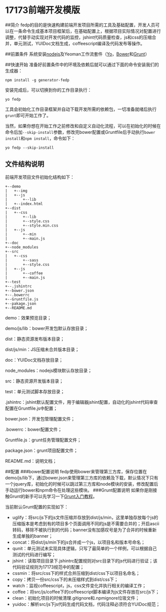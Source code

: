 # 17173前端开发模版 #

##简介
fedp的目的是快速构建前端开发项目所需的工具及基础配置，开发人员可以在一条命令生成基本项目框架后，在基础配置上，根据项目实际情况对配置进行调整，代替手动实现对开发代码的监控，jshint代码质量检查，js和css的压缩合并，单元测试，YUIDoc文档生成，coffeescript编译及代码发布等操作。

##前置条件
系统安装[nodejs](http://nodejs.org/)及Yeoman工作流套件（[Yo](http://yeoman.io/)，[Bower](http://bower.io/)和[Grunt](http://gruntjs.com/)）

##快速开始
准备好前置条件中的环境及依赖后就可以通过下面的命令安装我们的生成器：

`npm install -g generator-fedp`

安装完成后，可以切换到你的工作目录执行：

`yo fedp`

工具会初始化工作目录框架并自动下载开发所需的依赖包，一切准备就绪后执行`grunt`即可开始工作了。

当然，如果你想在开始工作之前修改和自定义自动化流程，可以在初始化的时候在命令后加`--skip-install`参数，修改完bower配置或Gruntfile后手动执行`bower install`和`npm install`，命令如下：

`yo fedp --skip-install`


## 文件结构说明 ##
前端开发项目文件初始化结构如下：

	+--demo
	|	+--img
	|	+--js
	|		+--lib
	|	+--index.html
	+--dist
	|	+--css
	|		+--lib
	|		+--style.css
	|		+--style.min.css
	|	+--js
	|		+--min
	|		+--main.js
	+--doc
	+--node_modules
	+--src
	|	+--css
	|		+--sass
	|		+--style.css
	|	+--js
	|		+--coffee
	|		+--main.js
	+--test
	+--.jshintrc
	+--bower.json
	+--.bowerrc
	+--Gruntfile.js
	+--pakage.json
	+--README.md

demo：效果预览目录；

demo/js/lib：bower开发包默认存放目录；

dist：静态资源发布版本目录；

dist/js/min：JS压缩未合并版本目录；

doc：YUIDoc文档存放目录；

node_modules：nodejs模块默认存放目录；

src：静态资源开发版本目录；

test：单元测试脚本存放目录；

.jshintrc：jshint默认配置文件，用于编辑器jshint配置，自动化的jshint代码审查配置在Gruntfile.js中配置；

bower.json：开发包管理配置文件；

.bowerrc：bower配置文件；

Gruntfile.js：grunt任务管理配置文件；

package.json：grunt项目配置文件；

README.md：说明文档；

##配置
###bower配置说明
fedp使用bower来管理第三方库，保存位置在demo/js/lib下，通过bower.json来管理第三方库的依赖及下载，默认情况下只有一个jquery库，初始化的时候可以跳过第三方库和node模块的安装，修改配置后手动运行bower和npm命令在处理这些模块。
###Grunt配置说明
如果你是刚接触Grunt的新手可以先学习一下[Grunt入门教程](http://gruntjs.com/getting-started)。

当前默认Grunt配置的实现如下：

* uglify：将src/js下的js文件压缩并存放到dist/js/min，这里单独存放每个js的压缩版本是考虑到有的项目多个页面调用不同的js是不需要合并的；开启ascii转码，移除不被执行到的代码；banner没有加感叹号是为了合并的时候重新生成单独的banner；
* concat：将dist/js/min下的js合并成一个js，以项目名和版本号命名；
* qunit：单元测试未实现具体逻辑，只写了最简单的一个样例，可以根据自己测试的代码进行编写；
* jshint：读取项目目录下.jshintrc配置规则对src目录下的js代码进行验证；该代码验证规则为17173规范中的配置；
* cssmin：将src/css下的样式合并压缩到dist/css下以项目名命名；
* copy：拷贝一份src/css下的未压缩样式到dist/css下；
* watch：监视coffeescript，js，css文件变化并执行相关的编译工作；
* coffee：将src/js/coffee下的coffeescript脚本编译为js文件存放在src/js下；
* clean：初始化项目的时候清理.gitignore和.npmignore垃圾文件；
* yuidoc：解析src/js下js代码生成代码文档，代码注释必须符合YUIDoc规范；